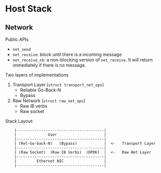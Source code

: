 # Host Stack

## Network

Public APIs

- `net_send`
- `net_receive`: block until there is a incoming message
- `net_receive_nb`: a non-blocking version of `net_receive`. It will return immediately if there is no message.

Two layers of implementations

1. Transport Layer (`struct transport_net_ops`)
    - Reliable Go-Back-N
    - Bypass
2. Raw Network (`struct raw_net_ops`)
    - Raw IB verbs
    - Raw socket


Stack Layout:
```
    |---------------------------------------|
    |              User                     |
    |---------------------------------------|
    | (Rel-Go-back-N)   (Bypass)            |  <-   Transport Layer
    |---------------------------------------|
    | (Raw Socket)  (Raw IB Verbs)  (DPDK)  |  <-   Raw Net Layer
    |---------------------------------------|
    |         Ethernet NIC                  |
    |---------------------------------------|
```
